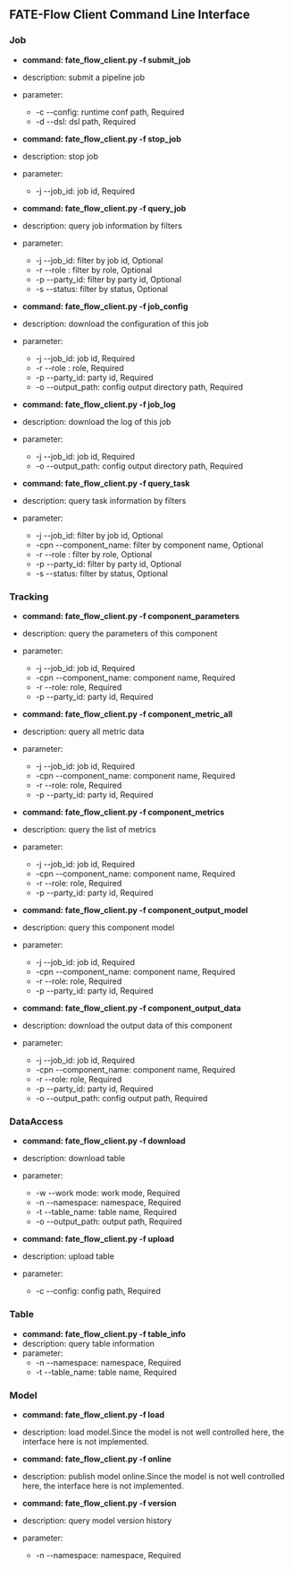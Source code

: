 ## FATE-Flow Client Command Line Interface

### Job

- **command: fate_flow_client.py -f submit_job**
- description: submit a pipeline job
- parameter:
    * -c  --config: runtime conf path, Required
    * -d  --dsl: dsl path, Required
    
    
    
- **command: fate_flow_client.py -f stop_job**
- description: stop job 
- parameter:
    * -j  --job_id: job id, Required
    
    
    
- **command: fate_flow_client.py -f query_job**
- description: query job information by filters
- parameter:
    * -j  --job_id: filter by job id, Optional
    * -r  --role : filter by role, Optional
    * -p  --party_id: filter by party id, Optional
    * -s  --status: filter by status, Optional



- **command: fate_flow_client.py -f job_config**
- description: download the configuration of this job
- parameter:
    * -j  --job_id: job id, Required
    * -r  --role : role, Required
    * -p  --party_id: party id, Required
    * -o  --output_path: config output directory path, Required



- **command: fate_flow_client.py -f job_log**
- description: download the log of this job
- parameter: 
    * -j  --job_id: job id, Required
    * -o  --output_path: config output directory path, Required



- **command: fate_flow_client.py -f query_task**
- description: query task information by filters
- parameter:
    * -j  --job_id: filter by job id, Optional
    * -cpn --component_name: filter by component name, Optional
    * -r  --role : filter by role, Optional
    * -p --party_id: filter by party id, Optional
    * -s  --status: filter by status, Optional

### Tracking

- **command: fate_flow_client.py -f component_parameters** 
- description: query the parameters of this component
- parameter:
    * -j --job_id: job id, Required
    * -cpn --component_name: component name, Required
    * -r --role: role, Required
    * -p --party_id: party id, Required



- **command: fate_flow_client.py -f component_metric_all**
- description: query all metric data 
- parameter:
    * -j --job_id: job id, Required
    * -cpn --component_name: component name, Required
    * -r --role: role, Required
    * -p --party_id: party id, Required



- **command: fate_flow_client.py -f component_metrics**
- description: query the list of metrics
- parameter:
    * -j --job_id: job id, Required
    * -cpn --component_name: component name, Required
    * -r --role: role, Required
    * -p --party_id: party id, Required



- **command: fate_flow_client.py -f component_output_model**
- description: query this component model
- parameter:
    * -j --job_id: job id, Required
    * -cpn --component_name: component name, Required
    * -r --role: role, Required
    * -p --party_id: party id, Required



- **command: fate_flow_client.py -f component_output_data**
- description: download the output data of this component
- parameter:
    * -j --job_id: job id, Required
    * -cpn --component_name: component name, Required
    * -r --role: role, Required
    * -p --party_id: party id, Required
    * -o  --output_path: config output path, Required

### DataAccess

- **command: fate_flow_client.py -f download**
- description: download table
- parameter:
    * -w --work mode: work mode, Required
    * -n --namespace: namespace, Required
    * -t --table_name: table name, Required
    * -o --output_path: output path, Required



- **command: fate_flow_client.py -f upload**
- description: upload table
- parameter:
    * -c --config: config path, Required

### Table

- **command: fate_flow_client.py -f table_info**
- description: query table information
- parameter:
    * -n --namespace: namespace, Required
    * -t  --table_name: table name, Required

### Model

- **command: fate_flow_client.py -f load**
- description: load model.Since the model is not well controlled here, the interface here is not implemented.



- **command: fate_flow_client.py -f online**
- description: publish model online.Since the model is not well controlled here, the interface here is not implemented.



- **command: fate_flow_client.py -f version**
- description: query model version history
- parameter:
    * -n --namespace: namespace, Required
